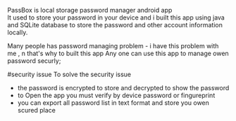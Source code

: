 
PassBox is local storage password manager android app  
It used to store your password in your device 
and i built this app using java and SQLite database to store the password and other account information locally.

Many people has password managing problem - i have this problem with me ,  n that's why to built this app 
Any one can use this app to manage owen password securly;

#security issue
To solve the security issue 
  - the password is encrypted to store and decrypted to show the password 
  - to Open the app you must verify by device password or fingureprint
  - you can export all password list in text format and store you owen scured place 
